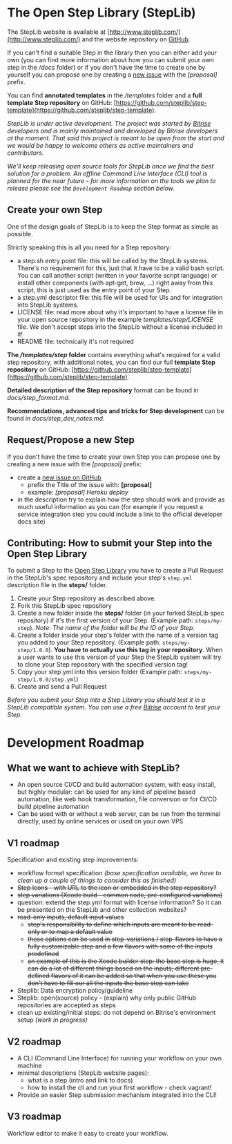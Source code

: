The Open Step Library (StepLib)
=======

The StepLib website is available at [http://www.steplib.com/](http://www.steplib.com/) and the website repository on [GitHub](https://github.com/steplib/website).

If you can't find a suitable Step in the library then you can either add your own (you can find more information about how you can submit your own step in the */docs* folder) or if you don't have the time to create one by yourself you can propose one by creating a [new issue](https://github.com/steplib/steplib/issues) with the *[proposal]* prefix.

You can find **annotated templates** in the */templates* folder and a **full template Step repository** on GitHub: [https://github.com/steplib/step-template](https://github.com/steplib/step-template).

*StepLib is under active development. The project was started by [Bitrise](http://www.bitrise.io/) developers
and is mainly maintained and developed by Bitrise developers at the moment. That said this project is meant to be open from the start and we would be happy to welcome others as active maintainers and contributors.*

*We'll keep releasing open source tools for StepLib once we find the best solution
for a problem. An offline Command Line Interface (CLI) tool is planned for the near future - for more
information on the tools we plan to release please see the `Development Roadmap` section below.*


## Create your own Step

One of the design goals of StepLib is to keep the Step format as simple as possible.

Strictly speaking this is all you need for a Step repository:

* a step.sh entry point file: this will be called by the StepLib systems. There's no requirement for this, just that it have to be a valid bash script. You can call another script (written in your favorite script language) or install other components (with apt-get, brew, ...) right away from this script, this is just used as the entry point of your Step.
* a step.yml descriptor file: this file will be used for UIs and for integration into StepLib systems.
* LICENSE file: read more about why it's important to have a license file in your open source repository in the example *templates/step/LICENSE* file. We don't accept steps into the StepLib without a license included in it!
* README file: technically it's not required

**The */templates/step* folder** contains everything what's required for a valid step repository,
with additional notes, you can find our full **template Step repository** on GitHub: [https://github.com/steplib/step-template](https://github.com/steplib/step-template).

**Detailed description of the Step repository** format can be found in *docs/step_format.md*.

**Recommendations, advanced tips and tricks for Step development** can be found in *docs/step_dev_notes.md*.


## Request/Propose a new Step

If you don't have the time to create your own Step you can propose one by creating a new issue with the *[proposal]* prefix:

* create a [new issue on GitHub](https://github.com/steplib/steplib/issues)
  * prefix the Title of the issue with: **[proposal]**
  * example: *[proposal] Heroku deploy*
* in the description try to explain how the step should work and provide as much useful information as you can (for example if you request a service integration step you could include a link to the official developer docs site)


## Contributing: How to submit your Step into the Open Step Library

To submit a Step to the [Open Step Library](http://www.steplib.com/)
you have to create a Pull Request in the StepLib's spec repository
and include your step's `step.yml` description file
in the **steps/** folder.

1. Create your Step repository as described above.
2. Fork this StepLib spec repository
3. Create a new folder inside the **steps/** folder (in your forked StepLib spec repository) if it's the first version of your Step. (Example path: `steps/my-step`). *Note: The name of the folder will be the ID of your Step.*
4. Create a folder inside your step's folder with the name of a version tag you added to your Step repository. (Example path: `steps/my-step/1.0.0`). **You have to actually use this tag in your repository**. When a user wants to use this version of your Step the StepLib system will try to clone your Step repository with the specified version tag!
5. Copy your step.yml into this version folder (Example path: `steps/my-step/1.0.0/step.yml`)
6. Create and send a Pull Request

*Before you submit your Step into a Step Library you should test it in a StepLib compatible system.
You can use a free [Bitrise](http://www.bitrise.io/) account to test your Step.*


# Development Roadmap

## What we want to achieve with StepLib?

* An open source CI/CD and build automation system, with easy install, but highly modular: can be used for any kind of pipeline based automation, like web hook transformation, file conversion or for CI/CD build pipeline automation
* Can be used with or without a web server, can be run from the terminal directly, used by online services or used on your own VPS


## V1 roadmap

Specification and existing step improvements:

* workflow format specification *(base specification available, we have to clean up a couple of things to consider this as finished)*
* ~~Step Icons - with URL to the icon or embedded in the step repository?~~
* ~~step variations (Xcode build - common code, pre-configured variations)~~
* question: extend the step.yml format with license information? So it can be presented on the StepLib and other collection websites?
* ~~read-only inputs, default input values~~
  * ~~step's responsibility to define which inputs are meant to be read-only or to map a default value~~
  * ~~these options can be used in step-variations / step-flavors to have a fully customizable step and a few flavors with some of the inputs predefined~~
  * ~~an example of this is the Xcode builder step: the base step is huge, it can do a lot of different things based on the inputs; different pre-defined flavors of it can be added so that when you use these you don't have to fill our all the inputs the base step can take~~
* Steplib: Data encryption policy/guideline
* Steplib: open(source) policy - (explain) why only public GitHub repositories are accepted as steps
* clean up existing/initial steps: do not depend on Bitrise's environment setup *(work in progress)*


## V2 roadmap

* A CLI (Command Line Interface) for running your workflow on your own machine
* minimal descriptions (StepLib website pages):
  * what is a step (intro and link to docs)
  * how to install the cli and run your first workflow - check vagrant!
* Provide an easier Step submission mechanism integrated into the CLI!


## V3 roadmap

Workflow editor to make it easy to create your workflow.
